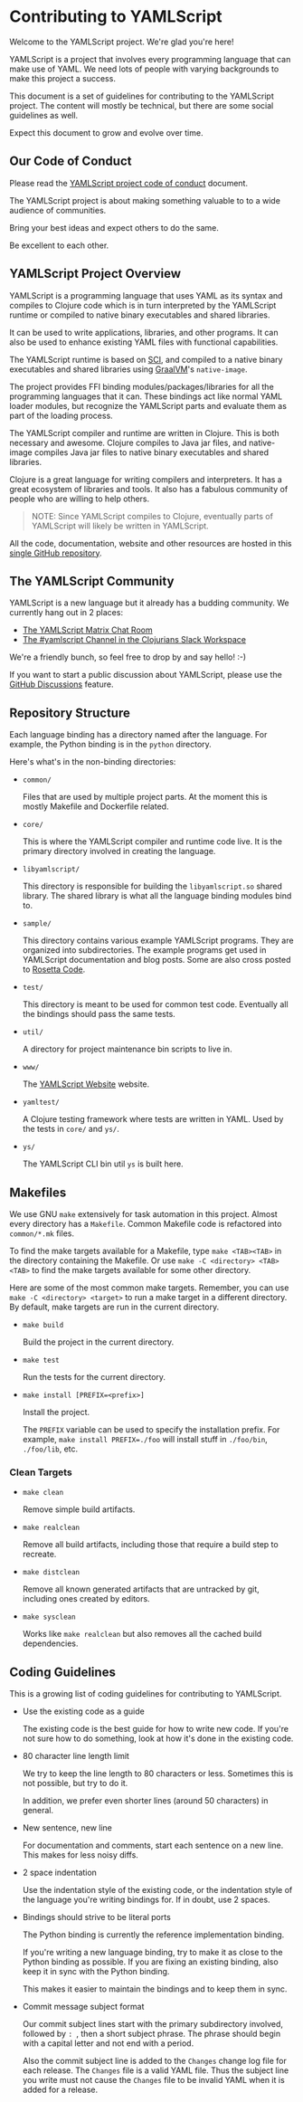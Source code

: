 Contributing to YAMLScript
==========================

Welcome to the YAMLScript project.
We're glad you're here!

YAMLScript is a project that involves every programming language that can make
use of YAML.
We need lots of people with varying backgrounds to make this project a success.

This document is a set of guidelines for contributing to the YAMLScript project.
The content will mostly be technical, but there are some social guidelines as
well.

Expect this document to grow and evolve over time.


## Our Code of Conduct

Please read the [YAMLScript project code of conduct](
https://github.com/yaml/yamlscript/#coc-ov-file) document.

The YAMLScript project is about making something valuable to to a wide audience
of communities.

Bring your best ideas and expect others to do the same.

Be excellent to each other.


## YAMLScript Project Overview

YAMLScript is a programming language that uses YAML as its syntax and compiles
to Clojure code which is in turn interpreted by the YAMLScript runtime or
compiled to native binary executables and shared libraries.

It can be used to write applications, libraries, and other programs.
It can also be used to enhance existing YAML files with functional capabilities.

The YAMLScript runtime is based on [SCI](
https://github.com/borkdude/sci), and compiled to a native binary executables
and shared libraries using [GraalVM](https://www.graalvm.org/)'s `native-image`.

The project provides FFI binding modules/packages/libraries for all the
programming languages that it can.
These bindings act like normal YAML loader modules, but recognize the YAMLScript
parts and evaluate them as part of the loading process.

The YAMLScript compiler and runtime are written in Clojure.
This is both necessary and awesome.
Clojure compiles to Java jar files, and native-image compiles Java jar files to
native binary executables and shared libraries.

Clojure is a great language for writing compilers and interpreters.
It has a great ecosystem of libraries and tools.
It also has a fabulous community of people who are willing to help others.

> NOTE: Since YAMLScript compiles to Clojure, eventually parts of YAMLScript
> will likely be written in YAMLScript.

All the code, documentation, website and other resources are hosted in this
[single GitHub repository](https://github.com/yaml/yamlscript).


## The YAMLScript Community

YAMLScript is a new language but it already has a budding community.
We currently hang out in 2 places:

* [The YAMLScript Matrix Chat Room](
https://matrix.to/#/#chat-yamlscript:yaml.io)
* [The #yamlscript Channel in the Clojurians Slack Workspace](
https://clojurians.slack.com/archives/C05HQFMTURF)

We're a friendly bunch, so feel free to drop by and say hello! :-)

If you want to start a public discussion about YAMLScript, please use the
[GitHub Discussions](https://github.com/yamls/yamlscript/discussions) feature.


## Repository Structure

Each language binding has a directory named after the language.
For example, the Python binding is in the `python` directory.

Here's what's in the non-binding directories:

* `common/`

  Files that are used by multiple project parts.
  At the moment this is mostly Makefile and Dockerfile related.

* `core/`

  This is where the YAMLScript compiler and runtime code live.
  It is the primary directory involved in creating the language.

* `libyamlscript/`

  This directory is responsible for building the `libyamlscript.so` shared
  library.
  The shared library is what all the language binding modules bind to.

* `sample/`

  This directory contains various example YAMLScript programs.
  They are organized into subdirectories.
  The example programs get used in YAMLScript documentation and blog posts.
  Some are also cross posted to [Rosetta Code](
  https://rosettacode.org/wiki/Category:YAMLScript).

* `test/`

  This directory is meant to be used for common test code.
  Eventually all the bindings should pass the same tests.

* `util/`

  A directory for project maintenance bin scripts to live in.

* `www/`

  The [YAMLScript Website](https://yamlscript.org) website.

* `yamltest/`

  A Clojure testing framework where tests are written in YAML.
  Used by the tests in `core/` and `ys/`.

* `ys/`

  The YAMLScript CLI bin util `ys` is built here.


## Makefiles

We use GNU `make` extensively for task automation in this project.
Almost every directory has a `Makefile`.
Common Makefile code is refactored into `common/*.mk` files.

To find the make targets available for a Makefile, type `make <TAB><TAB>` in the
directory containing the Makefile.
Or use `make -C <directory> <TAB><TAB>` to find the make targets available for
some other directory.

Here are some of the most common make targets.
Remember, you can use `make -C <directory> <target>` to run a make target in a
different directory.
By default, make targets are run in the current directory.

* `make build`

  Build the project in the current directory.

* `make test`

  Run the tests for the current directory.

* `make install [PREFIX=<prefix>]`

  Install the project.

  The `PREFIX` variable can be used to specify the installation prefix.
  For example, `make install PREFIX=./foo` will install stuff in `./foo/bin`,
  `./foo/lib`, etc.


### Clean Targets

* `make clean`

  Remove simple build artifacts.

* `make realclean`

  Remove all build artifacts, including those that require a build step to
  recreate.

* `make distclean`

  Remove all known generated artifacts that are untracked by git, including ones
  created by editors.

* `make sysclean`

  Works like `make realclean` but also removes all the cached build
  dependencies.


## Coding Guidelines

This is a growing list of coding guidelines for contributing to YAMLScript.

* Use the existing code as a guide

  The existing code is the best guide for how to write new code.
  If you're not sure how to do something, look at how it's done in the existing
  code.

* 80 character line length limit

  We try to keep the line length to 80 characters or less.
  Sometimes this is not possible, but try to do it.

  In addition, we prefer even shorter lines (around 50 characters) in general.

* New sentence, new line

  For documentation and comments, start each sentence on a new line.
  This makes for less noisy diffs.

* 2 space indentation

  Use the indentation style of the existing code, or the indentation style of
  the language you're writing bindings for.
  If in doubt, use 2 spaces.

* Bindings should strive to be literal ports

  The Python binding is currently the reference implementation binding.

  If you're writing a new language binding, try to make it as close to the
  Python binding as possible.
  If you are fixing an existing binding, also keep it in sync with the Python
  binding.

  This makes it easier to maintain the bindings and to keep them in sync.

* Commit message subject format

  Our commit subject lines start with the primary subdirectory involved,
  followed by `: `, then a short subject phrase.
  The phrase should begin with a capital letter and not end with a period.

  Also the commit subject line is added to the `Changes` change log file for
  each release.
  The `Changes` file is a valid YAML file.
  Thus the subject line you write must not cause the `Changes` file to be
  invalid YAML when it is added for a release.

